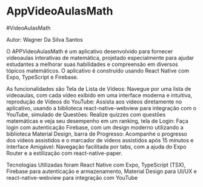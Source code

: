 ﻿# AppVideoAulasMath

#VideoAulasMath

Autor: Wagner Da Silva Santos

O APPVideoAulasMath é um aplicativo desenvolvido para fornecer videoaulas interativas de matemática, projetado especialmente para ajudar estudantes a melhorar suas habilidades e compreensão em diversos tópicos matemáticos. O aplicativo é construído usando React Native com Expo, TypeScript e Firebase.

As funcionalidades são Tela de Lista de Vídeos: Navegue por uma lista de videoaulas, com cada vídeo exibido em uma interface moderna e intuitiva,
reprodução de Vídeos do YouTube: Assista aos vídeos diretamente no aplicativo, usando a biblioteca react-native-webview para integração com o YouTube,
simulado de Questões: Realize quizzes com questões matemáticas e veja seu desempenho em um ranking,
tela de Login: Faça login com autenticação Firebase, com um design moderno utilizando a biblioteca Material Design,
barra de Progresso: Acompanhe o progresso dos vídeos assistidos e o marcador de vídeos assistidos após 15 minutos e
ínterface Amigável: Navegação facilitada por tabs, com a ajuda do Expo Router e a estilização com react-native-paper.

Tecnologias Utilizadas foram
React Native com Expo,
TypeScript (TSX),
Firebase para autenticação e armazenamento,
Material Design para UI/UX e
react-native-webview para integração com YouTube
